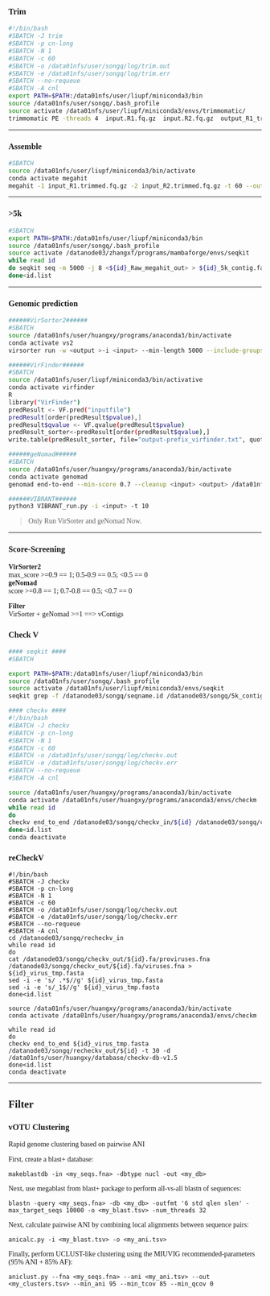 <font face ="MiSans" ><br/>

### Trim

```bash
#!/bin/bash
#SBATCH -J trim
#SBATCH -p cn-long
#SBATCH -N 1
#SBATCH -c 60
#SBATCH -o /data01nfs/user/songq/log/trim.out
#SBATCH -e /data01nfs/user/songq/log/trim.err
#SBATCH --no-requeue
#SBATCH -A cnl
export PATH=$PATH:/data01nfs/user/liupf/miniconda3/bin
source /data01nfs/user/songq/.bash_profile
source activate /data01nfs/user/liupf/miniconda3/envs/trimmomatic/
trimmomatic PE -threads 4  input.R1.fq.gz  input.R2.fq.gz  output_R1_trimmed.fq.gz  output_R1_trimmed_U.fq.gz  output_R2_trimmed.fq.gz  output_R2_trimmed_U.fq.gz ILLUMINACLIP:/data01nfs/user/liupf/common_files/TruSeq3-PE.fa:2:30:10 LEADING:3 TRAILING:3 SLIDINGWINDOW:4:15 MINLEN:36
```

---

### Assemble

```bash
#SBATCH
source /data01nfs/user/liupf/miniconda3/bin/activate
conda activate megahit
megahit -1 input_R1.trimmed.fq.gz -2 input_R2.trimmed.fq.gz -t 60 --out-prefix --out-dir &> name.log
```

---
### >5k
```bash
#SBATCH 
export PATH=$PATH:/data01nfs/user/liupf/miniconda3/bin
source /data01nfs/user/songq/.bash_profile
source activate /datanode03/zhangxf/programs/mambaforge/envs/seqkit
while read id
do seqkit seq -m 5000 -j 8 <${id}_Raw_megahit_out> > ${id}_5k_contig.fa
done<id.list
```

---
### Genomic prediction

```bash
######VirSorter2######
#SBATCH
source /data01nfs/user/huangxy/programs/anaconda3/bin/activate
conda activate vs2
virsorter run -w <output >-i <input> --min-length 5000 --include-groups dsDNAphage,ssDNA,RNA,lavidaviridae,NCLDV -j 20 all

######VirFinder######
#SBATCH
source /data01nfs/user/liupf/miniconda3/bin/activative
conda activate virfinder
R
library("VirFinder")
predResult <- VF.pred("inputfile")
predResult[order(predResult$pvalue),]
predResult$qvalue <- VF.qvalue(predResult$pvalue)
predResult_sorter<-predResult[order(predResult$qvalue),]
write.table(predResult_sorter, file="output-prefix_virfinder.txt", quote=F, sep="\\t")

######geNomad######
#SBATCH
source /data01nfs/user/huangxy/programs/anaconda3/bin/activate
conda activate genomad
genomad end-to-end --min-score 0.7 --cleanup <input> <output> /data01nfs/user/liupf/oil_field_10kDNAvirus/genomad_db/genomad_db

######VIBRANT######
python3 VIBRANT_run.py -i <input> -t 10
```
>Only Run VirSorter and geNomad Now.  
---
### Score-Screening
**VirSorter2**  
max_score >=0.9 == 1; 0.5-0.9 == 0.5; <0.5 == 0  
**geNomad**  
score >=0.8 == 1; 0.7-0.8 == 0.5; <0.7 == 0    

  
**Filter**  
VirSorter + geNomad >=1 ==> vContigs
### Check V
```bash
#### seqkit ####
#SBATCH

export PATH=$PATH:/data01nfs/user/liupf/miniconda3/bin
source /data01nfs/user/songq/.bash_profile
source activate /data01nfs/user/liupf/miniconda3/envs/seqkit
seqkit grep -f /datanode03/songq/seqname.id /datanode03/songq/5k_contigs/id_MV_MGHT_5K.fa -o /datanode03/songq/checkv_in/id.fa

#### checkv ####
#!/bin/bash
#SBATCH -J checkv
#SBATCH -p cn-long
#SBATCH -N 1
#SBATCH -c 60
#SBATCH -o /data01nfs/user/songq/log/checkv.out
#SBATCH -e /data01nfs/user/songq/log/checkv.err
#SBATCH --no-requeue
#SBATCH -A cnl

source /data01nfs/user/huangxy/programs/anaconda3/bin/activate
conda activate /data01nfs/user/huangxy/programs/anaconda3/envs/checkm
while read id
do
checkv end_to_end /datanode03/songq/checkv_in/${id} /datanode03/songq/checkv_out/${id} -t 30 -d /data01nfs/user/huangxy/database/checkv-db-v1.5
done<id.list
conda deactivate
```
### reCheckV
```Shell
#!/bin/bash
#SBATCH -J checkv
#SBATCH -p cn-long
#SBATCH -N 1
#SBATCH -c 60
#SBATCH -o /data01nfs/user/songq/log/checkv.out
#SBATCH -e /data01nfs/user/songq/log/checkv.err
#SBATCH --no-requeue
#SBATCH -A cnl
cd /datanode03/songq/recheckv_in
while read id
do
cat /datanode03/songq/checkv_out/${id}.fa/proviruses.fna /datanode03/songq/checkv_out/${id}.fa/viruses.fna > ${id}_virus_tmp.fasta
sed -i -e 's/ .*$//g' ${id}_virus_tmp.fasta
sed -i -e 's/_1$//g' ${id}_virus_tmp.fasta 
done<id.list

source /data01nfs/user/huangxy/programs/anaconda3/bin/activate
conda activate /data01nfs/user/huangxy/programs/anaconda3/envs/checkm

while read id
do
checkv end_to_end ${id}_virus_tmp.fasta /datanode03/songq/recheckv_out/${id} -t 30 -d /data01nfs/user/huangxy/database/checkv-db-v1.5
done<id.list
conda deactivate
```
---
Filter
---
### vOTU Clustering
Rapid genome clustering based on pairwise ANI

First, create a blast+ database:  
```Shell
makeblastdb -in <my_seqs.fna> -dbtype nucl -out <my_db> 
```

Next, use megablast from blast+ package to perform all-vs-all blastn of sequences:  
```Shell
blastn -query <my_seqs.fna> -db <my_db> -outfmt '6 std qlen slen' -max_target_seqs 10000 -o <my_blast.tsv> -num_threads 32
```

Next, calculate pairwise ANI by combining local alignments between sequence pairs:  
```Shell
anicalc.py -i <my_blast.tsv> -o <my_ani.tsv>
```

Finally, perform UCLUST-like clustering using the MIUVIG recommended-parameters (95% ANI + 85% AF):  
```Shell
aniclust.py --fna <my_seqs.fna> --ani <my_ani.tsv> --out <my_clusters.tsv> --min_ani 95 --min_tcov 85 --min_qcov 0
```